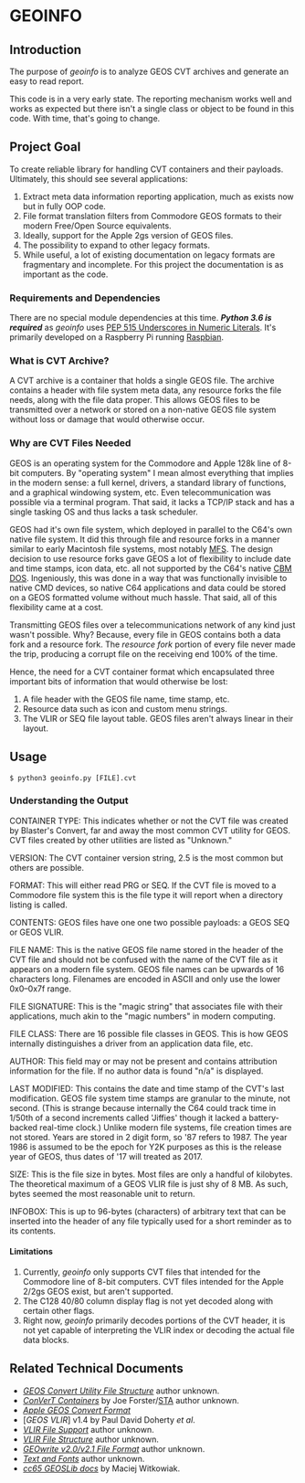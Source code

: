 # GEOINFO

## Introduction 

The purpose of *geoinfo* is to analyze GEOS CVT archives and generate an easy to read report.

This code is in a very early state. The reporting mechanism works well and works as expected but there isn't a single class or object to be found in this code. With time, that's going to change.

## Project Goal

To create reliable library for handling CVT containers and their payloads. Ultimately, this should see several applications:

1. Extract meta data information reporting application, much as exists now but in fully OOP code.
2. File format translation filters from Commodore GEOS formats to their modern Free/Open Source equivalents.
3. Ideally, support for the Apple 2gs version of GEOS files.
4. The possibility to expand to other legacy formats.
5. While useful, a lot of existing documentation on legacy formats are fragmentary and incomplete. For this project the documentation is as important as the code.

### Requirements and Dependencies

There are no special module dependencies at this time. ***Python 3.6 is required*** as *geoinfo* uses [PEP 515 Underscores in Numeric Literals](https://www.python.org/dev/peps/pep-0515/). It's primarily developed on a Raspberry Pi running [Raspbian](https://www.raspbian.org/).

### What is CVT Archive?

A CVT archive is a container that holds a single GEOS file. The archive contains a header with file system meta data, any resource forks the file needs, along with the file data proper. This allows GEOS files to be transmitted over a network or stored on a non-native GEOS file system without loss or damage that would otherwise occur.

### Why are CVT Files Needed

GEOS is an operating system for the Commodore and Apple 128k line of 8-bit computers. By "operating system" I mean almost everything that implies in the modern sense: a full kernel, drivers, a standard library of functions, and a graphical windowing system, etc. Even telecommunication was possible via a terminal program. That said, it lacks a TCP/IP stack and has a single tasking OS and thus lacks a task scheduler.

GEOS had it's own file system, which deployed in parallel to the C64's own native file system. It did this through file and resource forks in a manner similar to early Macintosh file systems, most notably [MFS](https://en.wikipedia.org/wiki/Macintosh_File_System). The design decision to use resource forks gave GEOS a lot of flexibility to include date and time stamps, icon data, etc. all not supported by the C64's native [CBM DOS](https://en.wikipedia.org/wiki/Commodore_DOS). Ingeniously, this was done in a way that was functionally invisible to native CMD devices, so native C64 applications and data could be stored on a GEOS formatted volume without much hassle. That said, all of this flexibility came at a cost.

Transmitting GEOS files over a telecommunications network of any kind just wasn't possible. Why? Because, every file in GEOS contains both a data fork and a resource fork. The *resource fork* portion of every file never made the trip, producing a corrupt file on the receiving end 100% of the time.

Hence, the need for a CVT container format which encapsulated three important bits of information that would otherwise be lost:

1. A file header with the GEOS file name, time stamp, etc.
2. Resource data such as icon and custom menu strings.
3. The VLIR or SEQ file layout table. GEOS files aren't always linear in their layout.

## Usage

```
$ python3 geoinfo.py [FILE].cvt

```

### Understanding the Output

CONTAINER TYPE: This indicates whether or not the CVT file was created by Blaster's Convert, far and away the most common CVT utility for GEOS. CVT files created by other utilities are listed as "Unknown."

VERSION: The CVT container version string, 2.5 is the most common but others are possible.

FORMAT: This will either read PRG or SEQ. If the CVT file is moved to a Commodore file system this is the file type it will report when a directory listing is called.

CONTENTS: GEOS files have one one two possible payloads: a GEOS SEQ or GEOS VLIR.

FILE NAME: This is the native GEOS file name stored in the header of the CVT file and should not be confused with the name of the CVT file as it appears on a modern file system. GEOS file names can be upwards of 16 characters long. Filenames are encoded in ASCII and only use the lower 0x0&ndash;0x7f range.

FILE SIGNATURE: This is the "magic string" that associates file with their applications, much akin to the "magic numbers" in modern computing.

FILE CLASS: There are 16 possible file classes in GEOS. This is how GEOS internally distinguishes a driver from an application data file, etc.

AUTHOR: This field may or may not be present and contains attribution information for the file. If no author data is found "n/a" is displayed.

LAST MODIFIED: This contains the date and time stamp of the CVT's last modification. GEOS file system time stamps are granular to the minute, not second. (This is strange because internally the C64 could track time in 1/50th of a second increments called 'Jiffies' though it lacked a battery-backed real-time clock.) Unlike modern file systems, file creation times are not stored. Years are stored in 2 digit form, so '87 refers to 1987. The year 1986 is assumed to be the epoch for Y2K purposes as this is the release year of GEOS, thus dates of '17 will treated as 2017.

SIZE: This is the file size in bytes. Most files are only a handful of kilobytes. The theoretical maximum of a GEOS VLIR file is just shy of 8 MB. As such, bytes seemed the most reasonable unit to return.

INFOBOX: This is up to 96-bytes (characters) of arbitrary text that can be inserted into the header of any file typically used for a short reminder as to its contents. 

#### Limitations 

1. Currently, *geoinfo* only supports CVT files that intended for the Commodore line of 8-bit computers. CVT files intended for the Apple 2/2gs GEOS exist, but aren't supported. 
2. The C128 40/80 column display flag is not yet decoded along with certain other flags.
3. Right now, *geoinfo* primarily decodes portions of the CVT header, it is not yet capable of interpreting the VLIR index or decoding the actual file data blocks.

## Related Technical Documents 

* [*GEOS Convert Utility File Structure*](http://www.filegate.net/cbm/g-tech/cvtformt.txt) author unknown.
* [*ConVerT Containers*](http://unusedino.de/ec64/technical/formats/cvt.html) by Joe Forster/[STA](http://sta.c64.org/) author unknown.
* [*Apple GEOS Convert Format*](https://github.com/cc65/wiki/wiki/Apple-GEOS-Convert-Format)
* [*GEOS VLIR*] v1.4 by Paul David Doherty *et al*.
* [*VLIR File Support*](https://www.landley.net/history/mirror/8bits/geos/docs/vlir.txt) author unknown.
* [*VLIR File Structure*](https://www.landley.net/history/mirror/8bits/geos/docs/vlirfile.txt) author unknown.
* [*GEOwrite v2.0/v2.1 File Format*](https://www.landley.net/history/mirror/8bits/geos/docs/writefile.txt) author unknown.
* [*Text and Fonts*](https://www.landley.net/history/mirror/8bits/geos/docs/text.txt) author unknown.
* [*cc65 GEOSLib docs*](http://cc65.github.io/doc/geos.html) by Maciej Witkowiak.
